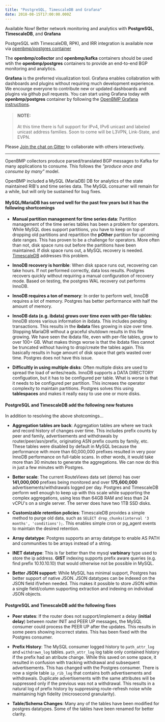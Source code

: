 ```yaml
---
title: "PostgreSQL, TimescaleDB and Grafana"
date: 2018-08-15T17:00:00.000Z
---
```



Available Now! Better network monitoring and analytics with **PostgreSQL**, **TimescaleDB**, and **Grafana**  

<!--more-->

PostgreSQL with TimescaleDB, RPKI, and IRR integration is available now via [openbmp/postgres container](https://github.com/OpenBMP/docker/tree/master/postgres)

The **openbmp/collector** and **openbmp/kafka** containers should be used wtih the **openbmp/postgres** containers to
provide an end-to-end BGP monitoring and analytics.  

**Grafana** is the preferred visualization tool. Grafana enables collabration with dashboards and plugins without requiring
much development experience.  We encourge everyone to contribute new or updated dashboards and plugins via 
github pull requests.  You can start using Grafana today with **openbmp/postgres** container by following the
[OpenBMP Grafana instructions](https://github.com/OpenBMP/obmp-grafana/blob/master/README.md). 

> #### NOTE:
> At this time there is full support for IPv4, IPv6 unicast and labeled unicast address families.
> Soon to come will be L3VPN, Link-State, and EVPN. 

Please [Join the chat on Gitter](https://gitter.im/OpenBMP/obmp-grafana?utm_source=badge&utm_medium=badge&utm_campaign=pr-badge&utm_content=badge) 
to collaborate with others interactively.  


- - -  

OpenBMP collectors produce parsed/translated BGP messages to Kafka for many applications to consume.  This 
follows the *"produce once and consume by many"* model. 

OpenBMP included a MySQL (MariaDB) DB for analytics of the state maintained RIB's and 
time series data.  The MySQL consumer will remain for a while, but will only be sustained for bug fixes. 
  

#### MySQL/MariaDB has served well for the past few years but it has the following shortcomings

- **Manual partition management for time series data**:   Partition management of the time
 series tables has been a problem for operators.  While MySQL does support partitions, you have to
 keep on top of dropping old partitions and repartition the **pOther** partition for upcoming date ranges. 
 This has proven to be a challenge for operators. More often than not, disk space runs out before
 the partitions have been maintained.  If disk space runs out, a MySQL recovery is needed. [TimescaleDB](http://www.timescale.com)
 addresses this problem.  
 
- **InnoDB recovery is horrible**: When disk space runs out, recovering can take hours.  If not
performed correctly, data loss results.  Postgres recovers quickly without requiring a manual configuration
of recovery mode. Based on testing, the postgres WAL recovery out performs InnoDB.  

- **InnoDB requires a ton of memory**: In order to perform well, InnoDB requires a lot of memory. Postgres
has better performance with half the amount of memory.  

- **InnoDB data (e.g. ibdata) grows over time even with per-file tables**:  InnoDB stores various
information in ibdata. This includes pending transactions. This results in the **ibdata**
files growing in size over time.  Stopping MariaDB without a graceful shutdown results in this
file growing. We have seen the ibdata file, even with per-file tables, grow to over 100+ GB.   What
makes things worse is that the ibdata files cannot be truncated without having to drop/create the
tables again.  This basically results in huge amount of disk space that gets wasted over time. Postgres
does not have this issue.     

- **Difficultly in using multiple disks**: Often multiple disks are used to spread the load of writes/reads.
InnoDB supports a DATA DIRECTORY configuation, but it has to be configured per table.  What is worse is that it
needs to be configured per partition.  This increaes the operator complexity to maintain partitions. Postgres solves
this using **tablespaces** and makes it really easy to use one or more disks. 
   


#### PostgreSQL and TimescaleDB add the following new features

In addition to resolving the above shotcomings... 

- **Aggregation tables are back**: Aggregation tables are where we track and record history of changes over time. This
 includes prefix counts by peer and family, advertisements and withdrawals by router/peer/asn/prefix, originating ASN
 prefix counts by family, etc.  These tables were disabled by default in MySQL because the performance with more than
 60,000,000 prefixes resulted in very poor InnoDB performance on full-table scans.  In other words, it would take
 more than 30 minutes to generate the aggregations.  We can now do this in just a few minutes with Postgres.
 
 
- **Better scale**: The current RouteViews data set (demo) has over **141,000,000** prefixes being monitored and over 
  **175,600,000** advertisements/withdrawals logged per day.  Postgres and TimescaleDB
  perform well enough to keep up with this scale while supporting the complex aggregations, using less
  than 64GB RAM and less than 24 vCPU's on a single server.  The server does have two 1TB SSD disks.
 
  
- **Customizable retention policies**: TimescaleDB provides a simple method to purge old data, such as ```SELECT drop_chunks(interval '3 months', 'conditions');```. 
This enables simple cron or pg_agent events to maintain the desired retention.


- **Array datatype**: Postgres supports an array datatype to enable AS PATH and communities to be arrays 
instead of a string. 


- **INET datatype**: This is far better than the mysql **varbinary** type used to store the ip address. **GIST**
indexing supports prefix aware queries (e.g. find prefix 10.10.10.10) that would otherwise not be possible in MySQL. 


- **Better JSON support**: While MySQL has minimal support, Postgres has better support of native JSON. JSON datatypes
can be indexed on the JSON field if/when needed. This makes it possible to store JSON within a single field/column
supporting extraction and indexing on individual JSON objects. 
 

#### PostgreSQL and TimescaleDB add the following fixes

- **Peer states**: If the router does not support/implement a delay (**initial delay**) between router INIT and PEER UP messages,
 the MySQL consumer could process the PEER UP after the updates.  This results in
some peers showing incorrect states.   This has been fixed with the Postgres consumer. 


- **Prefix History**: The MySQL consumer logged history to ```path_attr_log``` and ```withdrawn_log``` tables.  ```path_attr_log```
log table only contained history if the prefix had an atribute change.  While this saved on some space, it resulted
in confusion with tracking withdrawal and subsequent advertisements.   This has changed with the Postgres consumer.
There is now a signle table ```ip_rib_log``` that contains both advertisements and withdrawals.  Duplicate advertisements with
the same attributes will be suppressed only if the previous was not a withdrawal.  This results in a natural
log of prefix history by suppressing route-refresh noise while maintaining high fidelity (microsecond granularity).

- **Table/Schema Changes**: Many any of the tables have been modified for postgres datatypes.   Some of the tables have been renamed
for better clarity.  